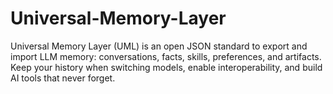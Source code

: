 # Universal-Memory-Layer
Universal Memory Layer (UML) is an open JSON standard to export and import LLM memory: conversations, facts, skills, preferences, and artifacts. Keep your history when switching models, enable interoperability, and build AI tools that never forget.
